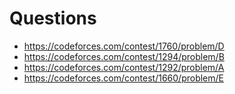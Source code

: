 # Questions
- https://codeforces.com/contest/1760/problem/D
- https://codeforces.com/contest/1294/problem/B
- https://codeforces.com/contest/1292/problem/A
- https://codeforces.com/contest/1660/problem/E
